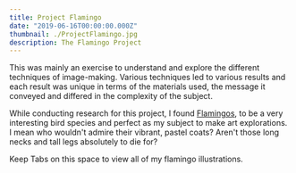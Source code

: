 ```yaml
---
title: Project Flamingo
date: "2019-06-16T00:00:00.000Z"
thumbnail: ./ProjectFlamingo.jpg
description: The Flamingo Project
---
```




This was mainly an exercise to understand and explore the different techniques of image-making. Various techniques led to various results and each result was unique in terms of the materials used, the message it conveyed and differed in the complexity of the subject.  
   
While conducting research for this project, I found [Flamingos](https://en.wikipedia.org/wiki/Flamingo), to be a very interesting bird species and perfect as my subject to make art explorations.  
I mean who wouldn't admire their vibrant, pastel coats? Aren't those long necks and tall legs absolutely to die for?

Keep Tabs on this space to view all of my flamingo illustrations.
